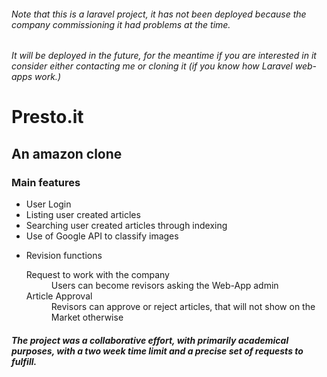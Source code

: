###### Note that this is a laravel project, it has not been deployed because the company commissioning it had problems at the time.

###### It will be deployed in the future, for the meantime if you are interested in it consider either contacting me or cloning it (if you know how Laravel web-apps work.)

# Presto.it

## An amazon clone

### Main features

<ul>
    <li>User Login</li>
    <li>Listing user created articles</li>
    <li>Searching user created articles through indexing</li>
    <li>Use of Google API to classify images</li>
    <li>
    <dl>
        <p> Revision functions </p>
        <dt>Request to work with the company<dt>
        <dd>Users can become revisors asking the Web-App admin</dd>
        <dt>Article Approval<dt>
        <dd>Revisors can approve or reject articles, that will not show on the Market otherwise</dd>
    </dl>
    </li>
</ul>

##### The project was a collaborative effort, with primarily academical purposes, with a two week time limit and a precise set of requests to fulfill. 
